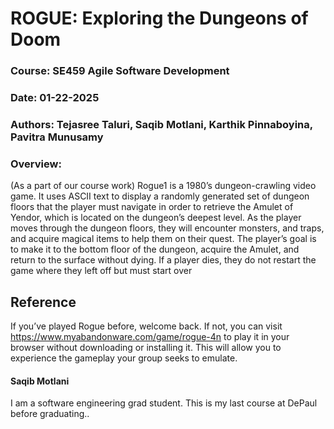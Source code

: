 # ROGUE: Exploring the Dungeons of  Doom
### Course: SE459 Agile Software Development 
### Date: 01-22-2025
### Authors: Tejasree Taluri, Saqib Motlani, Karthik Pinnaboyina, Pavitra Munusamy
### Overview: 
(As a part of our course work)
 Rogue1 is a 1980’s dungeon-crawling video game. It uses ASCII text to display a randomly
 generated set of dungeon floors that the player must navigate in order to retrieve the Amulet of
 Yendor, which is located on the dungeon’s deepest level. As the player moves through the
 dungeon floors, they will encounter monsters, and traps, and acquire magical items to help them on
 their quest. The player’s goal is to make it to the bottom floor of the dungeon, acquire the
 Amulet, and return to the surface without dying. If a player dies, they do not restart the game
 where they left off but must start over

## Reference
 If you’ve played Rogue before, welcome back. If not, you can visit
 https://www.myabandonware.com/game/rogue-4n to play it in your browser without downloading
 or installing it. This will allow you to experience the gameplay your group seeks to
 emulate.

#### Saqib Motlani
I am a software engineering grad student. This is my last course at DePaul before graduating..